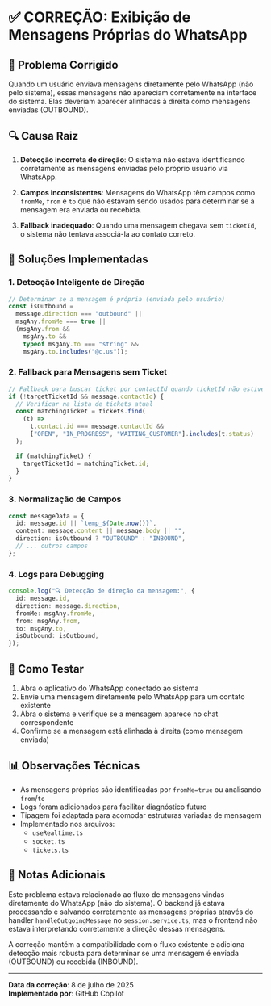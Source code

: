 # ✅ CORREÇÃO: Exibição de Mensagens Próprias do WhatsApp

## 🎯 Problema Corrigido

Quando um usuário enviava mensagens diretamente pelo WhatsApp (não pelo sistema), essas mensagens não apareciam corretamente na interface do sistema. Elas deveriam aparecer alinhadas à direita como mensagens enviadas (OUTBOUND).

## 🔍 Causa Raiz

1. **Detecção incorreta de direção**: O sistema não estava identificando corretamente as mensagens enviadas pelo próprio usuário via WhatsApp.

2. **Campos inconsistentes**: Mensagens do WhatsApp têm campos como `fromMe`, `from` e `to` que não estavam sendo usados para determinar se a mensagem era enviada ou recebida.

3. **Fallback inadequado**: Quando uma mensagem chegava sem `ticketId`, o sistema não tentava associá-la ao contato correto.

## 🔧 Soluções Implementadas

### 1. Detecção Inteligente de Direção

```typescript
// Determinar se a mensagem é própria (enviada pelo usuário)
const isOutbound =
  message.direction === "outbound" ||
  msgAny.fromMe === true ||
  (msgAny.from &&
    msgAny.to &&
    typeof msgAny.to === "string" &&
    msgAny.to.includes("@c.us"));
```

### 2. Fallback para Mensagens sem Ticket

```typescript
// Fallback para buscar ticket por contactId quando ticketId não estiver presente
if (!targetTicketId && message.contactId) {
  // Verificar na lista de tickets atual
  const matchingTicket = tickets.find(
    (t) =>
      t.contact.id === message.contactId &&
      ["OPEN", "IN_PROGRESS", "WAITING_CUSTOMER"].includes(t.status)
  );

  if (matchingTicket) {
    targetTicketId = matchingTicket.id;
  }
}
```

### 3. Normalização de Campos

```typescript
const messageData = {
  id: message.id || `temp_${Date.now()}`,
  content: message.content || message.body || "",
  direction: isOutbound ? "OUTBOUND" : "INBOUND",
  // ... outros campos
};
```

### 4. Logs para Debugging

```typescript
console.log("🔍 Detecção de direção da mensagem:", {
  id: message.id,
  direction: message.direction,
  fromMe: msgAny.fromMe,
  from: msgAny.from,
  to: msgAny.to,
  isOutbound: isOutbound,
});
```

## 🧪 Como Testar

1. Abra o aplicativo do WhatsApp conectado ao sistema
2. Envie uma mensagem diretamente pelo WhatsApp para um contato existente
3. Abra o sistema e verifique se a mensagem aparece no chat correspondente
4. Confirme se a mensagem está alinhada à direita (como mensagem enviada)

## 📊 Observações Técnicas

- As mensagens próprias são identificadas por `fromMe=true` ou analisando `from`/`to`
- Logs foram adicionados para facilitar diagnóstico futuro
- Tipagem foi adaptada para acomodar estruturas variadas de mensagem
- Implementado nos arquivos:
  - `useRealtime.ts`
  - `socket.ts`
  - `tickets.ts`

## 📝 Notas Adicionais

Este problema estava relacionado ao fluxo de mensagens vindas diretamente do WhatsApp (não do sistema). O backend já estava processando e salvando corretamente as mensagens próprias através do handler `handleOutgoingMessage` no `session.service.ts`, mas o frontend não estava interpretando corretamente a direção dessas mensagens.

A correção mantém a compatibilidade com o fluxo existente e adiciona detecção mais robusta para determinar se uma mensagem é enviada (OUTBOUND) ou recebida (INBOUND).

---

**Data da correção**: 8 de julho de 2025  
**Implementado por**: GitHub Copilot
